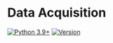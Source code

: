# Data Acquisition

[![Python 3.9+](https://img.shields.io/badge/python-3.9+-blue.svg)](https://www.python.org/downloads/)
[![Version](https://img.shields.io/badge/version-2.0.6-blue.svg)](https://github.com/Vortx-AI/memories-dev/releases/tag/v2.0.6) 